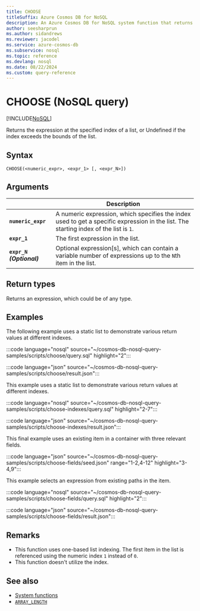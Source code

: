 ```yaml
---
title: CHOOSE
titleSuffix: Azure Cosmos DB for NoSQL
description: An Azure Cosmos DB for NoSQL system function that returns the expression at the specified index of a list.
author: seesharprun
ms.author: sidandrews
ms.reviewer: jacodel
ms.service: azure-cosmos-db
ms.subservice: nosql
ms.topic: reference
ms.devlang: nosql
ms.date: 08/22/2024
ms.custom: query-reference
---
```


# CHOOSE (NoSQL query)

[!INCLUDE[NoSQL](../../includes/appliesto-nosql.md)]

Returns the expression at the specified index of a list, or Undefined if the index exceeds the bounds of the list\.

## Syntax

```nosql
CHOOSE(<numeric_expr>, <expr_1> [, <expr_N>])
```

## Arguments

| | Description |
| --- | --- |
| **`numeric_expr`** | A numeric expression, which specifies the index used to get a specific expression in the list. The starting index of the list is `1`. |
| **`expr_1`** | The first expression in the list. |
| **`expr_N` *(Optional)*** | Optional expression\[s\], which can contain a variable number of expressions up to the `N`th item in the list. |

## Return types

Returns an expression, which could be of any type.

## Examples

The following example uses a static list to demonstrate various return values at different indexes.

:::code language="nosql" source="~/cosmos-db-nosql-query-samples/scripts/choose/query.sql" highlight="2":::

:::code language="json" source="~/cosmos-db-nosql-query-samples/scripts/choose/result.json":::

This example uses a static list to demonstrate various return values at different indexes.

:::code language="nosql" source="~/cosmos-db-nosql-query-samples/scripts/choose-indexes/query.sql" highlight="2-7":::

:::code language="json" source="~/cosmos-db-nosql-query-samples/scripts/choose-indexes/result.json":::

This final example uses an existing item in a container with three relevant fields.

:::code language="json" source="~/cosmos-db-nosql-query-samples/scripts/choose-fields/seed.json" range="1-2,4-12" highlight="3-4,9":::

This example selects an expression from existing paths in the item.

:::code language="nosql" source="~/cosmos-db-nosql-query-samples/scripts/choose-fields/query.sql" highlight="2":::

:::code language="json" source="~/cosmos-db-nosql-query-samples/scripts/choose-fields/result.json":::

## Remarks

- This function uses one-based list indexing. The first item in the list is referenced using the numeric index `1` instead of `0`.
- This function doesn't utilize the index.

## See also

- [System functions](system-functions.yml)
- [`ARRAY_LENGTH`](array-length.md)
